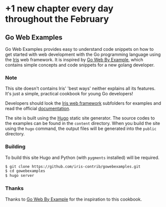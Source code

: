 # +1 new chapter every day throughout the February


## Go Web Examples

Go Web Examples provides easy to understand code snippets on how to get started with web development with the Go programming language using the  [Iris](https://github.com/kataras/iris) web framework. It is inspired by [Go Web By Example](https://gowebexamples.github.io), which contains simple concepts and code snippets for a new golang developer.


### Note

This site doesn't contains Iris' 'best ways' neither explains all its features. It's just a simple, practical cookbook for young Go developers!

Developers should look the [Iris web framework](https://github.com/kataras/iris) subfolders for examples and read the official [documentation](https://godoc.org/gopkg.in/kataras/iris.v6).

The site is built using the [Hugo](https://github.com/spf13/hugo) static site generator.
The source codes to the examples can be found in the `content` directory.
When you build the site using the `hugo` command, the output files will be generated into the `public` directory.

### Building

To build this site Hugo and Python (with `pygments` installed) will be required.

```sh
$ git clone https://github.com/iris-contrib/gowebexamples.git
$ cd gowebexamples
$ hugo server
```

### Thanks

Thanks to [Go Web By Example](https://gowebexamples.github.io) for the inspiration to this cookbook.
